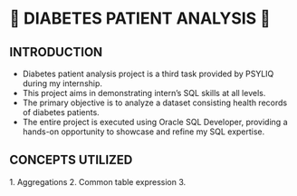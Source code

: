 <H1> 🌟 DIABETES PATIENT ANALYSIS 🌟 </H1>

<H2> INTRODUCTION </H2>

* Diabetes patient analysis project is a third task provided by PSYLIQ during my internship.
* This project aims in demonstrating intern’s SQL skills at all levels.
* The primary objective is to analyze a dataset consisting health records of diabetes patients.
* The entire project is executed using Oracle SQL Developer, providing a hands-on opportunity to showcase and refine my SQL expertise.

<H2>CONCEPTS UTILIZED</H2>
1. Aggregations
2. Common table expression
3.
